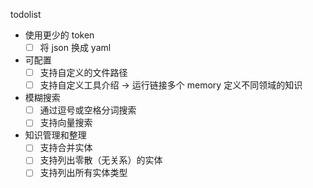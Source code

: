 todolist

- 使用更少的 token
  - [ ] 将 json 换成 yaml

- 可配置
  - [ ] 支持自定义的文件路径
  - [ ] 支持自定义工具介绍 -> 运行链接多个 memory 定义不同领域的知识

- 模糊搜索
  - [ ] 通过逗号或空格分词搜索
  - [ ] 支持向量搜索

- 知识管理和整理
  - [ ] 支持合并实体
  - [ ] 支持列出零散（无关系）的实体
  - [ ] 支持列出所有实体类型
